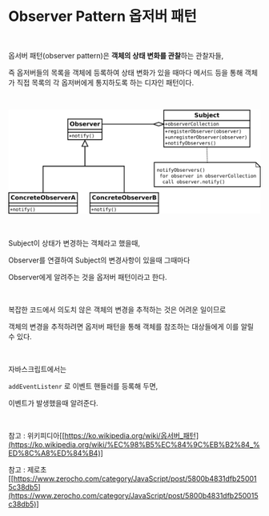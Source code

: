 # Observer Pattern 옵저버 패턴

<br>

옵서버 패턴(observer pattern)은 **객체의 상태 변화를 관찰**하는 관찰자들, 

즉 옵저버들의 목록을 객체에 등록하여 상태 변화가 있을 때마다 메서드 등을 통해 객체가 직접 목록의 각 옵저버에게 통지하도록 하는 디자인 패턴이다.

<br>

![옵저버 패턴](../Images/Observer%20Pattern/Observer%20Pattern-1.png)

<br>

Subject이 상태가 변경하는 객체라고 했을때,

Observer를 연결하여 Subject의 변경사항이 있을때 그때마다

Observer에게 알려주는 것을 옵저버 패턴이라고 한다.

<br>

복잡한 코드에서 의도치 않은 객체의 변경을 추적하는 것은 어려운 일이므로

객체의 변경을 추적하려면 옵저버 패턴을 통해 객체를 참조하는 대상들에게 이를 알릴 수 있다.

<br>

자바스크립트에서는

`addEventListenr` 로 이벤트 핸들러를 등록해 두면,

이벤트가 발생했을때 알려준다. 

<br>

참고 : 위키피디아[[https://ko.wikipedia.org/wiki/옵서버_패턴](https://ko.wikipedia.org/wiki/%EC%98%B5%EC%84%9C%EB%B2%84_%ED%8C%A8%ED%84%B4)]

참고 : 제로초[[https://www.zerocho.com/category/JavaScript/post/5800b4831dfb250015c38db5](https://www.zerocho.com/category/JavaScript/post/5800b4831dfb250015c38db5)]